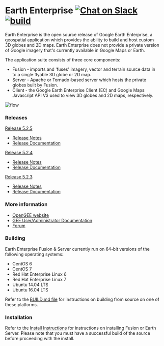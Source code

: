 
# Earth Enterprise [![Chat on Slack](https://img.shields.io/badge/chat-on%20slack-ff69b4.svg)](http://slack.opengee.org) [![build](https://travis-ci.org/google/earthenterprise.svg?branch=master)](https://travis-ci.org/google/earthenterprise/builds)

Earth Enterprise is the open source release of Google Earth Enterprise, a geospatial application which provides the ability to build and host custom 3D globes and 2D maps.  Earth Enterprise does not provide a private version of Google imagery that's currently available in Google Maps or Earth.

The application suite consists of three core components:
* Fusion - imports and 'fuses' imagery, vector and terrain source data in to a single flyable 3D globe or 2D map.
* Server - Apache or Tornado-based server which hosts the private globes built by Fusion.
* Client - the Google Earth Enterprise Client (EC) and Google Maps Javascript API V3 used to view 3D globes and 2D maps, respectively.

![flow](https://lh3.googleusercontent.com/ZGQH04lc2mYmw1JEx0Jvwiardw5H6cwrmRhSj75pSKF6r1FRwwYUBUIBnTE6n5uY071XV7__mmVDKdV6B1tEpUQwFNYnt1HBfxiz3Hrqbw99HUFQKVFnht11EkPz70xCtuhFlCi3)

### Releases

[Release 5.2.5](https://github.com/google/earthenterprise/releases/tag/5.2.5-714.41)
* [Release Notes](http://www.opengee.org/geedocs/5.2.5/answer/7160006.html)
* [Release Documentation](http://www.opengee.org/geedocs/5.2.5/)

[Release 5.2.4](https://github.com/google/earthenterprise/releases/tag/5.2.4-4.final)
* [Release Notes](http://www.opengee.org/geedocs/5.2.4/answer/7160004.html)
* [Release Documentation](http://www.opengee.org/geedocs/5.2.4/)

[Release 5.2.3](https://github.com/google/earthenterprise/releases/tag/5.2.3-4.final)
* [Release Notes](http://www.opengee.org/geedocs/5.2.3/answer/7160003.html)
* [Release Documentation](http://www.opengee.org/geedocs/5.2.3/)

### More information
* [OpenGEE website](http://www.opengee.org)
* [GEE User/Administrator Documentation](http://www.opengee.org/geedocs/)
* [Forum](https://groups.google.com/forum/#!forum/google-earth-enterprise)

### Building
Earth Enterprise Fusion & Server currently run on 64-bit versions of the following operating systems:

* CentOS 6
* CentOS 7
* Red Hat Enterprise Linux 6
* Red Hat Enterprise Linux 7
* Ubuntu 14.04 LTS
* Ubuntu 16.04 LTS

Refer to the [BUILD.md file](./earth_enterprise/BUILD.md) for instructions on building from source on one of these platforms.

### Installation
Refer to the [Install Instructions](https://github.com/google/earthenterprise/wiki/Install-Fusion-or-Earth-Server) for instructions on installing Fusion or Earth Server.  Please note that you must have a successful build of the source before proceeding with the install.

